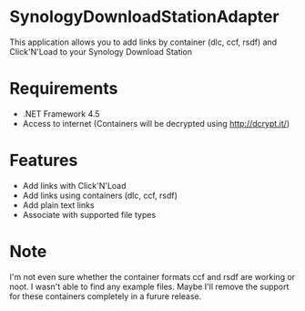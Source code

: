 SynologyDownloadStationAdapter
==============================
This application allows you to add links by container (dlc, ccf, rsdf) and Click'N'Load to your Synology Download Station

Requirements
==============================
* .NET Framework 4.5
* Access to internet (Containers will be decrypted using http://dcrypt.it/)

Features
==============================
* Add links with Click'N'Load
* Add links using containers (dlc, ccf, rsdf)
* Add plain text links
* Associate with supported file types


Note
==============================
I'm not even sure whether the container formats ccf and rsdf are working or noot. I wasn't able to find any example files. Maybe I'll remove the support for these containers completely in a furure release.
